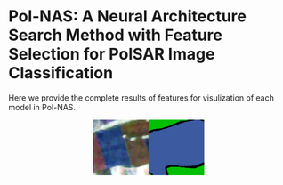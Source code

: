 # Pol-NAS: A Neural Architecture Search Method with Feature Selection for PolSAR Image Classification

Here we provide the complete results of features for visulization of each model in Pol-NAS.

<center class="half">
    <img src="https://github.com/guangyuanLiu/Pol-NAS/blob/main/PauliRGB_without_filter_patch.png" width="100"/><img src="https://github.com/guangyuanLiu/Pol-NAS/blob/main/gt_patch.png" width="100"/>
</center>


